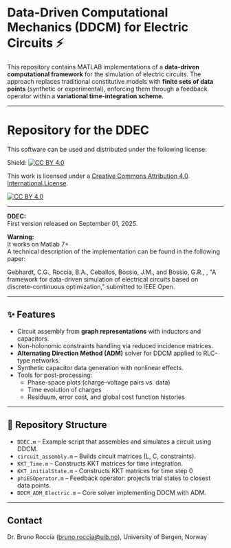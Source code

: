 # Data-Driven Computational Mechanics (DDCM) for Electric Circuits ⚡

This repository contains MATLAB implementations of a **data-driven computational framework** for the simulation of electric circuits. The approach replaces traditional constitutive models with **finite sets of data points** (synthetic or experimental), enforcing them through a feedback operator within a **variational time-integration scheme**.

-------------------------------------------------------------------------------

# Repository for the DDEC

This software can be used and distributed under the following license:

Shield: [![CC BY 4.0][cc-by-shield]][cc-by]

This work is licensed under a
[Creative Commons Attribution 4.0 International License][cc-by].

[![CC BY 4.0][cc-by-image]][cc-by]

[cc-by]: http://creativecommons.org/licenses/by/4.0/
[cc-by-image]: https://i.creativecommons.org/l/by/4.0/88x31.png
[cc-by-shield]: https://img.shields.io/badge/License-CC%20BY%204.0-lightgrey.svg

----------------------------------------------------------------------------------------------------
**DDEC:** <br />
First version released on September 01, 2025.

**Warning:** <br />
It works on Matlab 7+ <br />
A technical description of the implementation can be found in the following paper:

Gebhardt, C.G., Roccia, B.A., Ceballos, Bossio, J.M., and Bossio, G.R., , "A framework for data-driven simulation of electrical circuits based on discrete-continuous optimization," submitted to IEEE Open. 

-------------------------------------------------------------------------------

## ✨ Features
- Circuit assembly from **graph representations** with inductors and capacitors.  
- Non-holonomic constraints handling via reduced incidence matrices.  
- **Alternating Direction Method (ADM)** solver for DDCM applied to RLC-type networks.  
- Synthetic capacitor data generation with nonlinear effects.  
- Tools for post-processing:
  - Phase-space plots (charge–voltage pairs vs. data)  
  - Time evolution of charges  
  - Residuum, error cost, and global cost function histories  

------------------------------------------------------------------------------

## 📂 Repository Structure
- `DDEC.m` – Example script that assembles and simulates a circuit using DDCM.  
- `circuit_assembly.m` – Builds circuit matrices (L, C, constraints).  
- `KKT_Time.m` – Constructs KKT matrices for time integration.
- `KKT_initialState.m` - Constructs KKT matrices for time step 0
- `phiESOperator.m` – Feedback operator: projects trial states to closest data points.  
- `DDCM_ADM_Electric.m` – Core solver implementing DDCM with ADM.

---


## Contact

Dr. Bruno Roccia (bruno.roccia@uib.no), University of Bergen, Norway <br />


